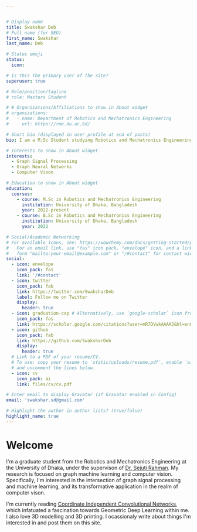 ```yaml
---


# Display name
title: Swakshar Deb
# Full name (for SEO)
first_name: Swakshar 
last_name: Deb

# Status emoji
status:
  icon:

# Is this the primary user of the site?
superuser: true

# Role/position/tagline
# role: Masters Student

# # Organizations/Affiliations to show in About widget
# organizations:
#   - name: Department of Robotics and Mechatronics Engineering
#     url: https://rme.du.ac.bd/

# Short bio (displayed in user profile at end of posts)
bio: I am a M.Sc Student studying Robotics and Mechatronics Engineering.

# Interests to show in About widget
interests:
  - Graph Signal Processing
  - Graph Neural Networks
  - Computer Vison

# Education to show in About widget
education:
  courses:
    - course: M.Sc in Robotics and Mechatronics Engineering
      institution: University of Dhaka, Bangladesh
      year: 2022-present
    - course: B.Sc in Robotics and Mechatronics Engineering
      institution: University of Dhaka, Bangladesh
      year: 2022

# Social/Academic Networking
# For available icons, see: https://wowchemy.com/docs/getting-started/page-builder/#icons
#   For an email link, use "fas" icon pack, "envelope" icon, and a link in the
#   form "mailto:your-email@example.com" or "/#contact" for contact widget.
social:
  - icon: envelope
    icon_pack: fas
    link: '/#contact'
  - icon: twitter
    icon_pack: fab
    link: https://twitter.com/SwaksharDeb
    label: Follow me on Twitter
    display:
      header: true
  - icon: graduation-cap # Alternatively, use `google-scholar` icon from `ai` icon pack
    icon_pack: fas
    link: https://scholar.google.com/citations?user=mR7DVwkAAAAJ&hl=en&oi=ao
  - icon: github
    icon_pack: fab
    link: https://github.com/SwaksharDeb
    display:
      header: true
  # Link to a PDF of your resume/CV.
  # To use: copy your resume to `static/uploads/resume.pdf`, enable `ai` icons in `params.yaml`,
  # and uncomment the lines below.
  - icon: cv
    icon_pack: ai
    link: files/cv/cv.pdf

# Enter email to display Gravatar (if Gravatar enabled in Config)
email: 'swakshar.sd@gmail.com'

# Highlight the author in author lists? (true/false)
highlight_name: true
---
```


<!-- **About me** -->

# Welcome

I'm  a graduate student from the Robotics and Mechatronics Engineering at the University of Dhaka, under the supervison of [Dr. Sejuti Rahman](https://www.du.ac.bd/faculty/faculty_details/RME/2150). My research is focused on graph machine learning and computer vision. Specifically, I'm interested in the intersection of graph signal processing and machine learning, and its transformative application in the realm of computer vison. 

I'm currently reading [Coordinate Independent Convolutional Networks](https://arxiv.org/pdf/2106.06020.pdf), which infatuated a fascination towards Geometric Deep Learning within me.  I also love 3D modelling and 3D printing. I ocassionaly write about things I'm interested in and post them on this site.

<!-- **Research Interest**

* Graph Signal Processing
* Graph Machine Learning
* Computer Vison -->

<!-- My research is focused on graph machine learning and computer vision. I'm currently reading [Coordinate Independent Convolutional Networks](https://arxiv.org/pdf/2106.06020.pdf), which infatuated a fascination towards Geometric Deep Learning within me.  -->
<!-- **Education**
  
  * B.Sc: Robotics and Mechatronics Engineering
      - institution: University of Dhaka, Bangladesh
      - year: 2017-2021
   * M.Sc: Robotics and Mechatronics Engineering
      - institution: University of Dhaka, Bangladesh
      - year: 2022-2023 -->

<!-- **Open source and open data**

* [MAICoS](https://maicos-devel.gitlab.io/maicos/index.html), a Python toolkit for analyzing confined molecular simulations
* my [Github](https://github.com/simongravelle/) repository containing molecular simulation scripts and data

**Outreach**

* [LAMMPS tutorials](https://lammpstutorials.github.io) for beginners and advanced LAMMPS users
* [GROMACS tutorials](https://gromacstutorials.github.io) for beginners and advanced GROMACS users
* [gallery of animations](https://www.youtube.com/@SimonGravelle) of molecular systems -->